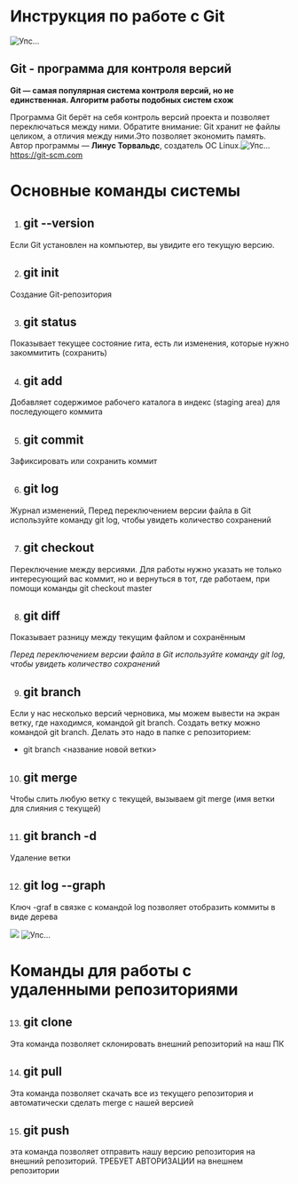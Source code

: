 # Инструкция по работе с Git #
![Упс...](git1.png)
## Git - программа для контроля версий ## 
__Git — самая популярная система контроля
версий, но не единственная. Алгоритм
работы подобных систем схож__ 

Программа Git берёт на себя контроль версий
проекта и позволяет переключаться между
ними. Обратите внимание: Git хранит не файлы
целиком, а отличия между ними.Это позволяет
экономить память. Автор программы — **Линус
Торвальдс**, создатель ОС Linux.![Упс...](linus.webp) https://git-scm.com

# Основные команды системы #
1. ## git --version ## 
Если Git установлен на компьютер, вы увидите его текущую версию.

2. ## git init ##
Создание Git-репозитория 

3.  ## git status ## 
Показывает текущее состояние гита, есть 
ли изменения, которые нужно закоммитить
(сохранить) 

4. ## git add ## 
Добавляет содержимое рабочего каталога 
в индекс (staging area) для последующего коммита 

5. ## git commit ## 
Зафиксировать или сохранить коммит 

6.  ## git log ## 
Журнал изменений, Перед переключением версии файла в Git
используйте команду git log, чтобы увидеть
количество сохранений 

7.  ## git checkout ## 
Переключение между версиями.
Для работы нужно указать не только
интересующий вас коммит, но и вернуться 
в тот, где работаем, при помощи команды 
git checkout master

8. ## git diff ## 
 Показывает разницу между текущим файлом и сохранённым 
 
 *Перед переключением версии файла в Git
используйте команду git log, чтобы увидеть
количество сохранений*

9. ## git branch ##
Если у нас несколько версий черновика, мы
можем вывести на экран ветку, где находимся,
командой git branch.
Создать ветку можно командой git branch.
Делать это надо в папке с репозиторием: 
* git branch <название новой ветки>

10. ## git merge ##
Чтобы слить любую ветку с текущей, вызываем
git merge (имя ветки для слияния с текущей) 

11. ## git branch -d ## 
Удаление ветки 

12. ## git log --graph ## 
Ключ -graf в связке с командой log позволяет отобразить коммиты в виде дерева 

![](git2.png)
![Упс...](github.jpg)
# Команды для работы с удаленными репозиториями #
13. ## git clone ##
 Эта команда позволяет склонировать внешний репозиторий на наш ПК

 14. ## git pull ## 
 Эта команда позволяет скачать все из текущего репозитория и автоматически
сделать merge с нашей версией

15. ## git push ## 
эта команда позволяет отправить нашу версию репозитория на внешний
репозиторий. ТРЕБУЕТ АВТОРИЗАЦИИ на внешнем репозитории 


